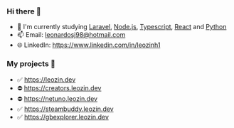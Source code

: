 ### Hi there 👋

- 🌱 I'm currently studying [Laravel](https://laravel.com), [Node.js](https://nodejs.org), [Typescript](https://www.typescriptlang.org), [React](https://reactjs.org) and [Python](https://www.python.org)
- 📫 Email: leonardosj98@hotmail.com
- 🌐 LinkedIn: https://www.linkedin.com/in/leozinh1

### My projects 🚀

- ✅ https://leozin.dev
- ⛔ https://creators.leozin.dev
- ⛔ https://netuno.leozin.dev
- ✅ https://steambuddy.leozin.dev
- ✅ https://gbexplorer.leozin.dev
